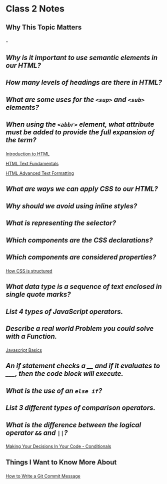 # Class 2 Notes

## Why This Topic Matters
### - 

## *Why is it important to use semantic elements in our HTML?*

###

## *How many levels of headings are there in HTML?*

###

## *What are some uses for the `<sup>` and `<sub>` elements?*

###

## *When using the `<abbr>` element, what attribute must be added to provide the full expansion of the term?*

###

[Introduction to HTML](https://developer.mozilla.org/en-US/docs/Learn/HTML/Introduction_to_HTML)

[HTML Text Fundamentals](https://developer.mozilla.org/en-US/docs/Learn/HTML/Introduction_to_HTML/HTML_text_fundamentals)

[HTML Advanced Text Formatting](https://developer.mozilla.org/en-US/docs/Learn/HTML/Introduction_to_HTML/Advanced_text_formatting)

## *What are ways we can apply CSS to our HTML?*

###

## *Why should we avoid using inline styles?*

###

## *What is representing the selector?*

###

## *Which components are the CSS declarations?*

### 

## *Which components are considered properties?*

### 

[How CSS is structured](https://developer.mozilla.org/en-US/docs/Learn/CSS/First_steps/How_CSS_is_structured)

## *What data type is a sequence of text enclosed in single quote marks?*

### 

## *List 4 types of JavaScript operators.*

### 

## *Describe a real world Problem you could solve with a Function.*

### 

[Javascript Basics](https://developer.mozilla.org/en-US/docs/Learn/Getting_started_with_the_web/JavaScript_basics#comments)

## *An if statement checks a __ and if it evaluates to ___, then the code block will execute.*

###

## *What is the use of an `else if`?*

###

## *List 3 different types of comparison operators.*

###

## *What is the difference between the logical operator `&&` and `||`?*

###

[Making Your Decisions In Your Code - Conditionals](https://developer.mozilla.org/en-US/docs/Learn/JavaScript/Building_blocks/conditionals)

## Things I Want to Know More About

###

[How to Write a Git Commit Message](https://cbea.ms/git-commit/)